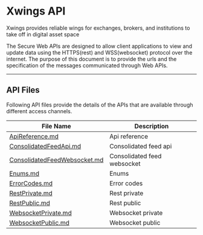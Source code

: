 # Xwings API

Xwings provides reliable wings for exchanges, brokers, and institutions to take off in digital asset space

The Secure Web APIs are designed to allow client applications to view and update data using the HTTPS(rest) and WSS(websocket)
protocol over the internet. The purpose of this document is to provide the urls and the specification of the messages
communicated through Web APIs.


---
## API Files
Following API files provide the details of the APIs that are available through different access channels.

File Name                                                     | Description
------------------------------------------------------------- | ---------------------------------------
[ApiReference.md](ApiReference.md)                            | Api reference
[ConsolidatedFeedApi.md](ConsolidatedFeedApi.md)              | Consolidated feed api
[ConsolidatedFeedWebsocket.md](ConsolidatedFeedWebsocket.md)  | Consolidated feed websocket
[Enums.md](Enums.md)                                          | Enums
[ErrorCodes.md](ErrorCodes.md)                                | Error codes
[RestPrivate.md](RestPrivate.md)                              | Rest private
[RestPublic.md](RestPublic.md)                                | Rest public
[WebsocketPrivate.md](WebsocketPrivate.md)                    | Websocket private
[WebsocketPublic.md](WebsocketPublic.md)                      | Websocket public

